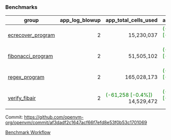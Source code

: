 ### Benchmarks
| group | app_log_blowup | app_total_cells_used | app_total_cycles | app_total_proof_time_ms | leaf_log_blowup | leaf_total_cells_used | leaf_total_cycles | leaf_total_proof_time_ms | max_segment_length | instance | alloc |
|---|---|---|---|---|---|---|---|---|---|---|---|
| [ ecrecover_program ](https://github.com/openvm-org/openvm/blob/benchmark-results/benchmarks-pr/1142/individual/ecrecover-af3dadf2c1647acf66f7efd8e53f0b53c1701069.md) | <div style='text-align: right'> 2 </div>  | <div style='text-align: right'> 15,230,037 </div>  | <span style='color: green'>(-290,016 [-50.0%])</span><div style='text-align: right'> 290,016 </div>  | <span style='color: green'>(-10.0 [-0.4%])</span><div style='text-align: right'> 2,354.0 </div>  | <div style='text-align: right'> - </div>  | <div style='text-align: right'> - </div>  | <div style='text-align: right'> - </div>  | <div style='text-align: right'> - </div>  | 1048476 | 64cpu-linux-arm64 | mimalloc |
| [ fibonacci_program ](https://github.com/openvm-org/openvm/blob/benchmark-results/benchmarks-pr/1142/individual/fibonacci-af3dadf2c1647acf66f7efd8e53f0b53c1701069.md) | <div style='text-align: right'> 2 </div>  | <div style='text-align: right'> 51,505,102 </div>  | <span style='color: green'>(-1,500,137 [-50.0%])</span><div style='text-align: right'> 1,500,137 </div>  | <span style='color: red'>(+11.0 [+0.2%])</span><div style='text-align: right'> 5,474.0 </div>  | <div style='text-align: right'> - </div>  | <div style='text-align: right'> - </div>  | <div style='text-align: right'> - </div>  | <div style='text-align: right'> - </div>  | 1048476 | 64cpu-linux-arm64 | mimalloc |
| [ regex_program ](https://github.com/openvm-org/openvm/blob/benchmark-results/benchmarks-pr/1142/individual/regex-af3dadf2c1647acf66f7efd8e53f0b53c1701069.md) | <div style='text-align: right'> 2 </div>  | <div style='text-align: right'> 165,028,173 </div>  | <span style='color: green'>(-4,190,904 [-50.0%])</span><div style='text-align: right'> 4,190,904 </div>  | <span style='color: green'>(-54.0 [-0.3%])</span><div style='text-align: right'> 15,955.0 </div>  | <div style='text-align: right'> - </div>  | <div style='text-align: right'> - </div>  | <div style='text-align: right'> - </div>  | <div style='text-align: right'> - </div>  | 1048476 | 64cpu-linux-arm64 | mimalloc |
| [ verify_fibair ](https://github.com/openvm-org/openvm/blob/benchmark-results/benchmarks-pr/1142/individual/verify_fibair-af3dadf2c1647acf66f7efd8e53f0b53c1701069.md) | <div style='text-align: right'> 2 </div>  | <span style='color: green'>(-61,258 [-0.4%])</span><div style='text-align: right'> 14,529,472 </div>  | <span style='color: green'>(-201,874 [-50.8%])</span><div style='text-align: right'> 195,420 </div>  | <span style='color: green'>(-74.0 [-4.8%])</span><div style='text-align: right'> 1,477.0 </div>  | <div style='text-align: right'> - </div>  | <div style='text-align: right'> - </div>  | <div style='text-align: right'> - </div>  | <div style='text-align: right'> - </div>  | 1048476 | 64cpu-linux-arm64 | mimalloc |


Commit: https://github.com/openvm-org/openvm/commit/af3dadf2c1647acf66f7efd8e53f0b53c1701069

[Benchmark Workflow](https://github.com/openvm-org/openvm/actions/runs/12551454358)
